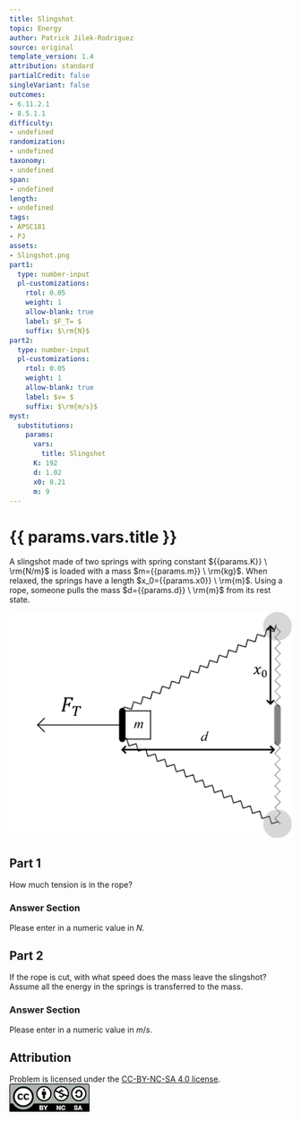 ```yaml
---
title: Slingshot
topic: Energy
author: Patrick Jilek-Rodriguez
source: original
template_version: 1.4
attribution: standard
partialCredit: false
singleVariant: false
outcomes:
- 6.11.2.1
- 8.5.1.1
difficulty:
- undefined
randomization:
- undefined
taxonomy:
- undefined
span:
- undefined
length:
- undefined
tags:
- APSC181
- PJ
assets:
- Slingshot.png
part1:
  type: number-input
  pl-customizations:
    rtol: 0.05
    weight: 1
    allow-blank: true
    label: $F_T= $
    suffix: $\rm{N}$
part2:
  type: number-input
  pl-customizations:
    rtol: 0.05
    weight: 1
    allow-blank: true
    label: $v= $
    suffix: $\rm{m/s}$
myst:
  substitutions:
    params:
      vars:
        title: Slingshot
      K: 192
      d: 1.02
      x0: 0.21
      m: 9
---
```

# {{ params.vars.title }}
A slingshot made of two springs with spring constant ${{params.K}} \ \rm{N/m}$ is loaded with a mass $m={{params.m}} \ \rm{kg}$.
When relaxed, the springs have a length $x_0={{params.x0}} \ \rm{m}$.
Using a rope, someone pulls the mass $d={{params.d}} \ \rm{m}$ from its rest state.

<img src="Slingshot.png" width=600 alt="Two springs are diagonally pulled back with a horizontal force that holds the center of the slingshot a distance d from its rest state." >

## Part 1

How much tension is in the rope?

### Answer Section

Please enter in a numeric value in $N$.

## Part 2

If the rope is cut, with what speed does the mass leave the slingshot?
Assume all the energy in the springs is transferred to the mass.

### Answer Section

Please enter in a numeric value in $m/s$.

## Attribution

Problem is licensed under the [CC-BY-NC-SA 4.0 license](https://creativecommons.org/licenses/by-nc-sa/4.0/).<br> ![The Creative Commons 4.0 license requiring attribution-BY, non-commercial-NC, and share-alike-SA license.](https://raw.githubusercontent.com/firasm/bits/master/by-nc-sa.png)